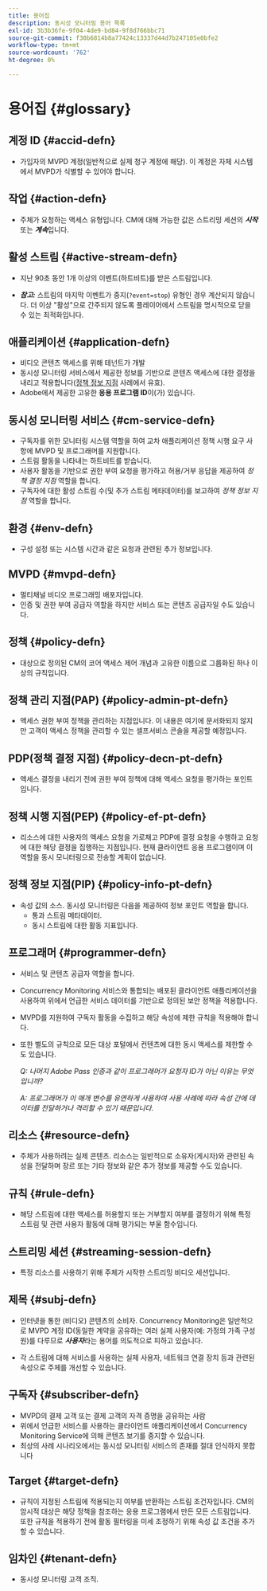 ```yaml
---
title: 용어집
description: 동시성 모니터링 용어 목록
exl-id: 3b3b36fe-9f04-4de9-bd84-9f8d766bbc71
source-git-commit: f30b6814b8a77424c13337d44d7b247105e0bfe2
workflow-type: tm+mt
source-wordcount: '762'
ht-degree: 0%

---
```


# 용어집 {#glossary}

## 계정 ID {#accid-defn}

* 가입자의 MVPD 계정(일반적으로 실제 청구 계정에 해당). 이 계정은 자체 시스템에서 MVPD가 식별할 수 있어야 합니다.

## 작업 {#action-defn}

* 주체가 요청하는 액세스 유형입니다. CM에 대해 가능한 값은 스트리밍 세션의 ***시작*** 또는 ***계속***&#x200B;입니다.

## 활성 스트림 {#active-stream-defn}

* 지난 90초 동안 1개 이상의 이벤트(하트비트)를 받은 스트림입니다.

* ***참고:*** 스트림의 마지막 이벤트가 중지(`?event=stop`) 유형인 경우 계산되지 않습니다. 더 이상 &quot;활성&quot;으로 간주되지 않도록 플레이어에서 스트림을 명시적으로 닫을 수 있는 최적화입니다.

## 애플리케이션 {#application-defn}

* 비디오 콘텐츠 액세스를 위해 테넌트가 개발
* 동시성 모니터링 서비스에서 제공한 정보를 기반으로 콘텐츠 액세스에 대한 결정을 내리고 적용합니다([정책 정보 지점](/help/concurrency-monitoring/policy-info-pt-versionone.md) 사례에서 유효).
* Adobe에서 제공한 고유한 **응용 프로그램 ID**&#x200B;이(가) 있습니다.

## 동시성 모니터링 서비스 {#cm-service-defn}

* 구독자를 위한 모니터링 시스템 역할을 하여 교차 애플리케이션 정책 시행 요구 사항에 MVPD 및 프로그래머를 지원합니다.
* 스트림 활동을 나타내는 하트비트를 받습니다.
* 사용자 활동을 기반으로 권한 부여 요청을 평가하고 허용/거부 응답을 제공하여 _정책 결정 지점_ 역할을 합니다.
* 구독자에 대한 활성 스트림 수(및 추가 스트림 메타데이터)를 보고하여 _정책 정보 지점_ 역할을 합니다.

## 환경 {#env-defn}

* 구성 설정 또는 시스템 시간과 같은 요청과 관련된 추가 정보입니다.

## MVPD {#mvpd-defn}

* 멀티채널 비디오 프로그래밍 배포자입니다.
* 인증 및 권한 부여 공급자 역할을 하지만 서비스 또는 콘텐츠 공급자일 수도 있습니다.

## 정책 {#policy-defn}

* 대상으로 정의된 CM의 코어 액세스 제어 개념과 고유한 이름으로 그룹화된 하나 이상의 규칙입니다.

## 정책 관리 지점(PAP) {#policy-admin-pt-defn}

* 액세스 권한 부여 정책을 관리하는 지점입니다. 이 내용은 여기에 문서화되지 않지만 고객이 액세스 정책을 관리할 수 있는 셀프서비스 콘솔을 제공할 예정입니다.

## PDP(정책 결정 지점) {#policy-decn-pt-defn}

* 액세스 결정을 내리기 전에 권한 부여 정책에 대해 액세스 요청을 평가하는 포인트입니다.

## 정책 시행 지점(PEP) {#policy-ef-pt-defn}

* 리소스에 대한 사용자의 액세스 요청을 가로채고 PDP에 결정 요청을 수행하고 요청에 대한 해당 결정을 집행하는 지점입니다. 현재 클라이언트 응용 프로그램이며 이 역할을 동시 모니터링으로 전송할 계획이 없습니다.

## 정책 정보 지점(PIP) {#policy-info-pt-defn}

* 속성 값의 소스. 동시성 모니터링은 다음을 제공하여 정보 포인트 역할을 합니다.
   * 통과 스트림 메타데이터.
   * 동시 스트림에 대한 활동 지표입니다.

## 프로그래머 {#programmer-defn}

* 서비스 및 콘텐츠 공급자 역할을 합니다.
* Concurrency Monitoring 서비스와 통합되는 배포된 클라이언트 애플리케이션을 사용하여 위에서 언급한 서비스 데이터를 기반으로 정의된 보안 정책을 적용합니다.
* MVPD를 지원하여 구독자 활동을 수집하고 해당 속성에 제한 규칙을 적용해야 합니다.
* 또한 별도의 규칙으로 모든 대상 포털에서 컨텐츠에 대한 동시 액세스를 제한할 수도 있습니다.

  *Q: 나머지 Adobe Pass 인증과 같이 프로그래머가 요청자 ID가 아닌 이유는 무엇입니까?*

  *A: 프로그래머가 이 매개 변수를 유연하게 사용하여 사용 사례에 따라 속성 간에 데이터를 전달하거나 격리할 수 있기 때문입니다.*

## 리소스 {#resource-defn}

* 주체가 사용하려는 실제 콘텐츠. 리소스는 일반적으로 소유자(게시자)와 관련된 속성을 전달하며 장르 또는 기타 정보와 같은 추가 정보를 제공할 수도 있습니다.

## 규칙 {#rule-defn}

* 해당 스트림에 대한 액세스를 허용할지 또는 거부할지 여부를 결정하기 위해 특정 스트림 및 관련 사용자 활동에 대해 평가되는 부울 함수입니다.

## 스트리밍 세션 {#streaming-session-defn}

* 특정 리소스를 사용하기 위해 주체가 시작한 스트리밍 비디오 세션입니다.

## 제목 {#subj-defn}

* 인터넷을 통한 (비디오) 콘텐츠의 소비자. Concurrency Monitoring은 일반적으로 MVPD 계정 ID(동일한 계약을 공유하는 여러 실제 사용자(예: 가정의 가족 구성원)를 다루므로 _**사용자**_&#x200B;라는 용어를 의도적으로 피하고 있습니다.

* 각 스트림에 대해 서비스를 사용하는 실제 사용자, 네트워크 연결 장치 등과 관련된 속성으로 주체를 개선할 수 있습니다.

## 구독자 {#subscriber-defn}

* MVPD의 결제 고객 또는 결제 고객의 자격 증명을 공유하는 사람
* 위에서 언급한 서비스를 사용하는 클라이언트 애플리케이션에서 Concurrency Monitoring Service에 의해 콘텐츠 보기를 중지할 수 있습니다.
* 최상의 사례 시나리오에서는 동시성 모니터링 서비스의 존재를 절대 인식하지 못합니다

## Target {#target-defn}

* 규칙이 지정된 스트림에 적용되는지 여부를 반환하는 스트림 조건자입니다. CM의 암시적 대상은 해당 정책을 참조하는 응용 프로그램에서 만든 모든 스트림입니다. 또한 규칙을 적용하기 전에 활동 필터링을 미세 조정하기 위해 속성 값 조건을 추가할 수 있습니다.

## 임차인 {#tenant-defn}

* 동시성 모니터링 고객 조직.

